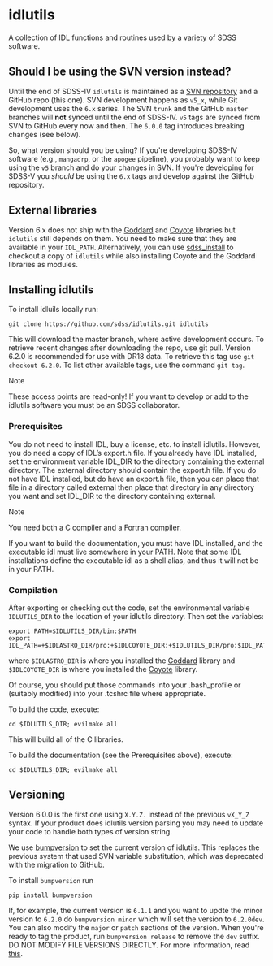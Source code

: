 # idlutils

A collection of IDL functions and routines used by a variety of SDSS software.

## Should I be using the SVN version instead?

Until the end of SDSS-IV `idlutils` is maintained as a [SVN repository](https://trac.sdss.org/browser/repo/sdss/idlutils) and a GitHub repo (this one). SVN development happens as `v5_x`, while Git development uses the `6.x` series. The SVN `trunk` and the GitHub `master` branches will **not** synced until the end of SDSS-IV. `v5` tags are synced from SVN to GitHub every now and then. The `6.0.0` tag introduces breaking changes (see below).

So, what version should you be using? If you're developing SDSS-IV software (e.g., `mangadrp`, or the `apogee` pipeline), you probably want to keep using the `v5` branch and do your changes in SVN. If you're developing for SDSS-V you *should* be using the `6.x` tags and develop against the GitHub repository.

## External libraries

Version 6.x does not ship with the [Goddard](https://github.com/wlandsman/IDLAstro) and [Coyote](https://github.com/idl-coyote/coyote) libraries but `idlutils` still depends on them. You need to make sure that they are available in your `IDL_PATH`. Alternatively, you can use [sdss_install](https://github.com/sdss/sdss_install) to checkout a copy of `idlutils` while also installing Coyote and the Goddard libraries as modules.

## Installing idlutils
To install idluils locally run:

```
git clone https://github.com/sdss/idlutils.git idlutils
```

This will download the master branch, where active development occurs. To retrieve recent changes after downloading the repo, use git pull.
Version 6.2.0 is recommended for use with DR18 data. To retrieve this tag use `git checkout 6.2.0`. To list other available tags, use the command `git tag`.
> [!NOTE]
> These access points are read-only! If you want to develop or add to the idlutils software you must be an SDSS collaborator.

### Prerequisites
You do not need to install IDL, buy a license, etc. to install idlutils. However, you do need a copy of IDL’s export.h file. If you already have IDL installed, set the environment variable IDL_DIR to the directory containing the external directory. The external directory should contain the export.h file. If you do not have IDL installed, but do have an export.h file, then you can place that file in a directory called external then place that directory in any directory you want and set IDL_DIR to the directory containing external.

> [!NOTE]
> You need both a C compiler and a Fortran compiler.

If you want to build the documentation, you must have IDL installed, and the executable idl must live somewhere in your PATH. Note that some IDL installations define the executable idl as a shell alias, and thus it will not be in your PATH.

### Compilation

After exporting or checking out the code, set the environmental variable `IDLUTILS_DIR` to the location of your idlutils directory. Then set the variables:
```
export PATH=$IDLUTILS_DIR/bin:$PATH
export IDL_PATH=+$IDLASTRO_DIR/pro:+$IDLCOYOTE_DIR:+$IDLUTILS_DIR/pro:$IDL_PATH
```
where `$IDLASTRO_DIR` is where you installed the [Goddard](https://github.com/wlandsman/IDLAstro) library and `$IDLCOYOTE_DIR` is where you installed the [Coyote](https://github.com/idl-coyote/coyote) library.

Of course, you should put those commands into your .bash_profile or (suitably modified) into your .tcshrc file where appropriate.

To build the code, execute:

```
cd $IDLUTILS_DIR; evilmake all
```

This will build all of the C libraries.

To build the documentation (see the Prerequisites above), execute:

```
cd $IDLUTILS_DIR; evilmake all
```

## Versioning

Version 6.0.0 is the first one using `X.Y.Z.` instead of the previous `vX_Y_Z` syntax. If your product does idlutils version parsing you may need to update your code to handle both types of version string.

We use [bumpversion](https://github.com/peritus/bumpversion) to set the current version of idlutils. This replaces the previous system that used SVN variable substitution, which was deprecated with the migration to GitHub.

To install `bumpversion` run

```
pip install bumpversion
```

If, for example, the current version is `6.1.1` and you want to updte the minor version to `6.2.0` do `bumpversion minor` which will set the version to `6.2.0dev`. You can also modify the `major` or `patch` sections of the version. When you're ready to tag the product, run `bumpversion release` to remove the `dev` suffix. DO NOT MODIFY FILE VERSIONS DIRECTLY. For more information, read [this](https://sdss-python-template.readthedocs.io/en/latest/#bumpversion-section).
